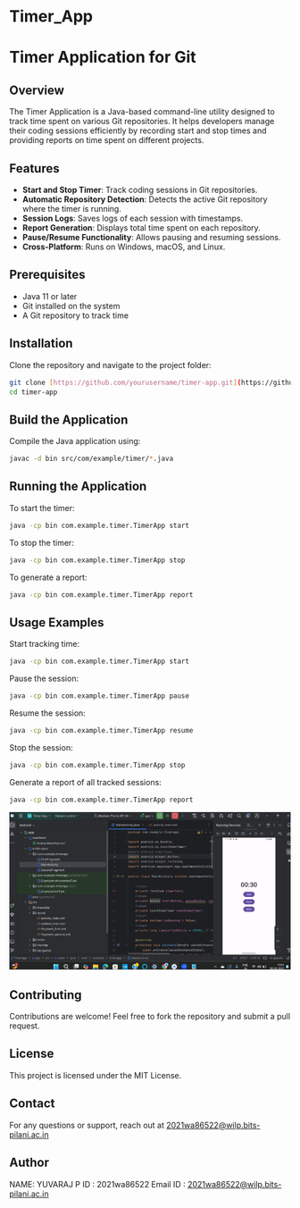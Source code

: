# Timer_App
# Timer Application for Git

## Overview
The Timer Application is a Java-based command-line utility designed to track time spent on various Git repositories. It helps developers manage their coding sessions efficiently by recording start and stop times and providing reports on time spent on different projects.

## Features
- **Start and Stop Timer**: Track coding sessions in Git repositories.
- **Automatic Repository Detection**: Detects the active Git repository where the timer is running.
- **Session Logs**: Saves logs of each session with timestamps.
- **Report Generation**: Displays total time spent on each repository.
- **Pause/Resume Functionality**: Allows pausing and resuming sessions.
- **Cross-Platform**: Runs on Windows, macOS, and Linux.

## Prerequisites
- Java 11 or later
- Git installed on the system
- A Git repository to track time

## Installation
Clone the repository and navigate to the project folder:
```sh
git clone [https://github.com/yourusername/timer-app.git](https://github.com/Yuvaraj-1603/Timer_App)
cd timer-app
```

## Build the Application
Compile the Java application using:
```sh
javac -d bin src/com/example/timer/*.java
```

## Running the Application
To start the timer:
```sh
java -cp bin com.example.timer.TimerApp start
```

To stop the timer:
```sh
java -cp bin com.example.timer.TimerApp stop
```

To generate a report:
```sh
java -cp bin com.example.timer.TimerApp report
```

## Usage Examples
Start tracking time:
```sh
java -cp bin com.example.timer.TimerApp start
```

Pause the session:
```sh
java -cp bin com.example.timer.TimerApp pause
```

Resume the session:
```sh
java -cp bin com.example.timer.TimerApp resume
```

Stop the session:
```sh
java -cp bin com.example.timer.TimerApp stop
```

Generate a report of all tracked sessions:
```sh
java -cp bin com.example.timer.TimerApp report
```
![Alt Text](https://raw.githubusercontent.com/Yuvaraj-1603/Timer_App/main/one.png)

## Contributing
Contributions are welcome! Feel free to fork the repository and submit a pull request.

## License
This project is licensed under the MIT License.

## Contact
For any questions or support, reach out at 2021wa86522@wilp.bits-pilani.ac.in

## Author

NAME: YUVARAJ P
ID  : 2021wa86522
Email ID : 2021wa86522@wilp.bits-pilani.ac.in
